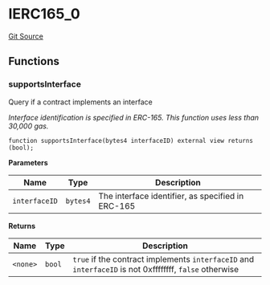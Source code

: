 # IERC165_0
[Git Source](https://github.com/metacontract/mc/blob/20ed737f21a46d89afffe1322a75b1ecfcacff9a/src/devkit/Flattened.sol)


## Functions
### supportsInterface

Query if a contract implements an interface

*Interface identification is specified in ERC-165. This function
uses less than 30,000 gas.*


```solidity
function supportsInterface(bytes4 interfaceID) external view returns (bool);
```
**Parameters**

|Name|Type|Description|
|----|----|-----------|
|`interfaceID`|`bytes4`|The interface identifier, as specified in ERC-165|

**Returns**

|Name|Type|Description|
|----|----|-----------|
|`<none>`|`bool`|`true` if the contract implements `interfaceID` and `interfaceID` is not 0xffffffff, `false` otherwise|


